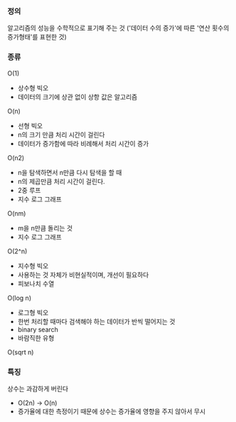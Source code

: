 ### 정의
알고리즘의 성능을 수학적으로 표기해 주는 것
('데이터 수의 증가'에 따른 '연산 횟수의 증가형태'를 표현한 것)

### 종류
O(1)
- 상수형 빅오
- 데이터의 크기에 상관 없이 상항 값은 알고리즘

O(n)
- 선형 빅오
- n의 크기 만큼 처리 시간이 걸린다
- 데이터가 증가함에 따라 비례해서 처리 시간이 증가

O(n2)
- n을 탐색하면서 n만큼 다시 탐색을 할 때 
- n의 제곱만큼 처리 시간이 걸린다. 
- 2중 루프
- 지수 로그 그래프

O(nm)
- m을 n만큼 돌리는 것
- 지수 로그 그래프

O(2^n)
- 지수형 빅오
- 사용하는 것 자체가 비현실적이며, 개선이 필요하다
- 피보나치 수열 

O(log n)
- 로그형 빅오
- 한번 처리할 때마다 검색해야 하는 데이터가 반씩 떨어지는 것
- binary search 
- 바람직한 유형

O(sqrt n)

### 특징
상수는 과감하게 버린다
- O(2n) -> O(n)
- 증가율에 대한 측정이기 때문에 상수는 증가율에 영향을 주지 않아서 무시

